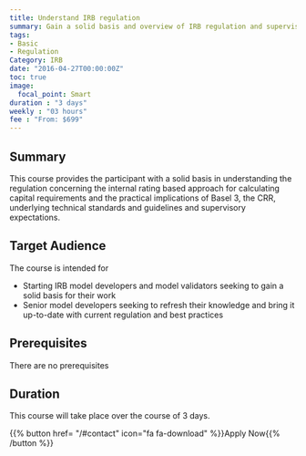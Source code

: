 ```yaml
---
title: Understand IRB regulation
summary: Gain a solid basis and overview of IRB regulation and supervisory guidance.
tags:
- Basic
- Regulation
Category: IRB
date: "2016-04-27T00:00:00Z"
toc: true
image:
  focal_point: Smart
duration : "3 days"
weekly : "03 hours"
fee : "From: $699"
---
```



## Summary

This course provides the participant with a solid basis in understanding the regulation concerning the internal rating based approach for calculating capital requirements and the practical implications of Basel 3, the CRR, underlying technical standards and guidelines and supervisory expectations.

## Target Audience

The course is intended for 

* Starting IRB model developers and model validators seeking to gain a solid basis for their work
* Senior model developers seeking to refresh their knowledge and bring it up-to-date with current regulation and best practices

## Prerequisites

There are no prerequisites

## Duration

This course will take place over the course of 3 days.


{{% button href= "/#contact" icon="fa fa-download" %}}Apply Now{{% /button %}}
